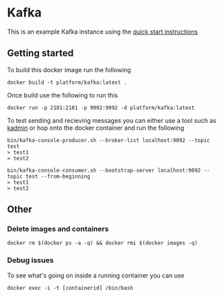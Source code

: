 # Kafka

This is an example Kafka instance using the [quick start instructions](https://kafka.apache.org/quickstart)

## Getting started

To build this docker image run the following

```
docker build -t platform/kafka:latest .
```

Once build use the following to run this

```
docker run -p 2181:2181 -p 9092:9092 -d platform/kafka:latest 
```

To test sending and recieving messages you can either use a tool such as [kadmin](https://github.com/BetterCloud/kadmin) or hop onto the docker container and run the following


```
bin/kafka-console-producer.sh --broker-list localhost:9092 --topic test
> test1
> test2
```

```
bin/kafka-console-consumer.sh --bootstrap-server localhost:9092 --topic test --from-beginning
> test1
> test2
```

## Other 

### Delete images and containers

```
docker rm $(docker ps -a -q) && docker rmi $(docker images -q)
```

### Debug issues

To see what's going on inside a running container you can use 

```
docker exec -i -t [containerid] /bin/bash
```